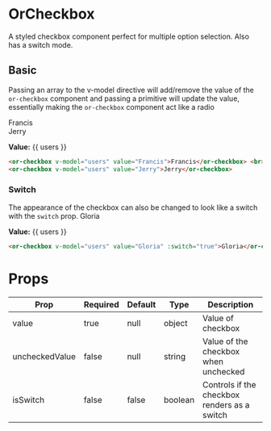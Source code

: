 # OrCheckbox
A styled checkbox component perfect for multiple option selection. Also has a switch mode.

## Basic

Passing an array to the v-model directive will add/remove the value of the `or-checkbox` component and passing
a primitive will update the value, essentially making the `or-checkbox` component act like a radio

<or-checkbox v-model="users" value="Francis">Francis</or-checkbox> <br>
<or-checkbox v-model="users" value="Jerry">Jerry</or-checkbox>

**Value:** {{ users }}

```html
<or-checkbox v-model="users" value="Francis">Francis</or-checkbox> <br>
<or-checkbox v-model="users" value="Jerry">Jerry</or-checkbox>
```

### Switch
The appearance of the checkbox can also be changed to look like a switch with the `switch` prop.
<or-checkbox v-model="users" value="Gloria" :switch="true">Gloria</or-checkbox>

**Value:** {{ users }}

```html
<or-checkbox v-model="users" value="Gloria" :switch="true">Gloria</or-checkbox>
```

<script>
import { defineComponent, ref } from 'vue';

export default defineComponent({
    setup() {
        const users = ref([]);

        return {
            users
        }
    }
})
</script>

# Props
| Prop | Required | Default | Type | Description |
|--|--|--|--|--|
| value | true | null | object | Value of checkbox 
| uncheckedValue | false | null | string | Value of the checkbox when unchecked
| isSwitch | false | false | boolean | Controls if the checkbox renders as a switch 